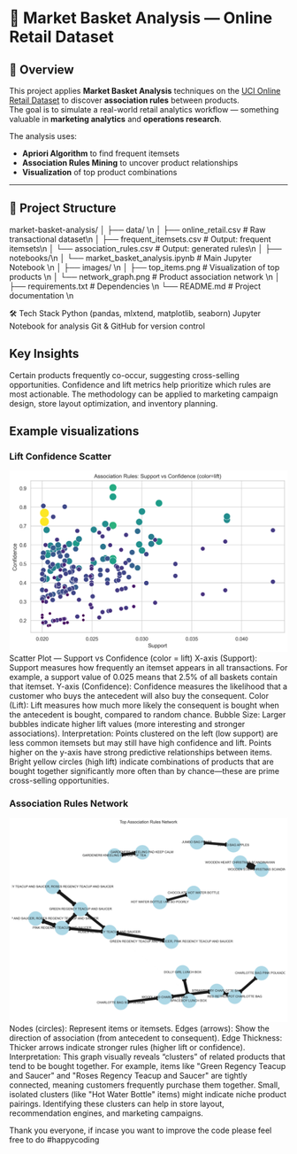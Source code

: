 # 🛒 Market Basket Analysis — Online Retail Dataset

## 📌 Overview
This project applies **Market Basket Analysis** techniques on the [UCI Online Retail Dataset](https://archive.ics.uci.edu/ml/datasets/online+retail) to discover **association rules** between products.  
The goal is to simulate a real-world retail analytics workflow — something valuable in **marketing analytics** and **operations research**.

The analysis uses:
- **Apriori Algorithm** to find frequent itemsets  
- **Association Rules Mining** to uncover product relationships  
- **Visualization** of top product combinations

---
## 📂 Project Structure
market-basket-analysis/
│
├── data/ \n
│ ├── online_retail.csv # Raw transactional dataset\n
│ ├── frequent_itemsets.csv # Output: frequent itemsets\n
│ └── association_rules.csv # Output: generated rules\n
│
├── notebooks/\n
│ └── market_basket_analysis.ipynb # Main Jupyter Notebook \n
│
├── images/ \n
│ ├── top_items.png # Visualization of top products \n
│ └── network_graph.png # Product association network \n
│
├── requirements.txt # Dependencies \n
└── README.md # Project documentation \n

🛠️ Tech Stack
Python (pandas, mlxtend, matplotlib, seaborn)
Jupyter Notebook for analysis
Git & GitHub for version control

## Key Insights
Certain products frequently co-occur, suggesting cross-selling opportunities.
Confidence and lift metrics help prioritize which rules are most actionable.
The methodology can be applied to marketing campaign design, store layout optimization, and inventory planning.


## Example visualizations



### Lift Confidence Scatter
![Lift Confidence Scatter](images/lift_confidence_scatter.png)
Scatter Plot — Support vs Confidence (color = lift)
X-axis (Support):
Support measures how frequently an itemset appears in all transactions. For example, a support value of 0.025 means that 2.5% of all baskets contain that itemset.
Y-axis (Confidence):
Confidence measures the likelihood that a customer who buys the antecedent will also buy the consequent.
Color (Lift):
Lift measures how much more likely the consequent is bought when the antecedent is bought, compared to random chance.
Bubble Size:
Larger bubbles indicate higher lift values (more interesting and stronger associations).
Interpretation:
Points clustered on the left (low support) are less common itemsets but may still have high confidence and lift.
Points higher on the y-axis have strong predictive relationships between items.
Bright yellow circles (high lift) indicate combinations of products that are bought together significantly more often than by chance—these are prime cross-selling opportunities.


### Association Rules Network
![Association Rules Network](images/association_rules_network.png)
Nodes (circles):
Represent items or itemsets.
Edges (arrows):
Show the direction of association (from antecedent to consequent).
Edge Thickness:
Thicker arrows indicate stronger rules (higher lift or confidence).
Interpretation:
This graph visually reveals “clusters” of related products that tend to be bought together.
For example, items like "Green Regency Teacup and Saucer" and "Roses Regency Teacup and Saucer" are tightly connected, meaning customers frequently purchase them together.
Small, isolated clusters (like "Hot Water Bottle" items) might indicate niche product pairings.
Identifying these clusters can help in store layout, recommendation engines, and marketing campaigns.

Thank you everyone, if incase you want to improve the code please feel free to do #happycoding
